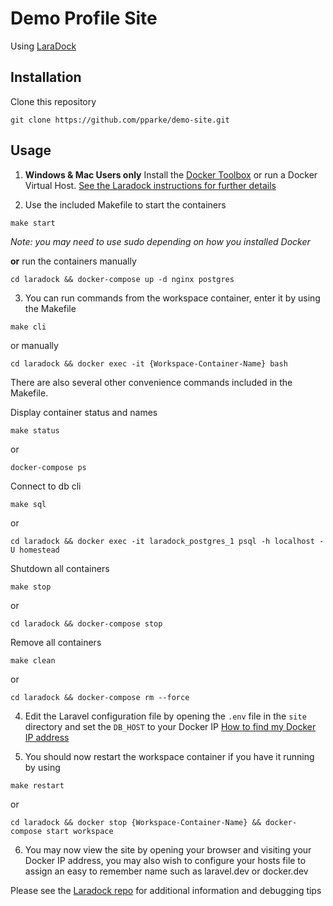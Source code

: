 # Demo Profile Site

Using [LaraDock](https://github.com/LaraDock/laradock)

## Installation
Clone this repository
```
git clone https://github.com/pparke/demo-site.git
```
## Usage
1) **Windows & Mac Users only**
Install the [Docker Toolbox](https://www.docker.com/toolbox) or run
a Docker Virtual Host. [See the Laradock instructions for further details](https://github.com/LaraDock/laradock/blob/master/README.md#Run-Docker-Virtual-Host)

2) Use the included Makefile to start the containers
```
make start
```
*Note: you may need to use sudo depending on how you installed Docker*

**or** run the containers manually
```
cd laradock && docker-compose up -d nginx postgres
```

3) You can run commands from the workspace container, enter it by using the Makefile
```
make cli
```
or manually
```
cd laradock && docker exec -it {Workspace-Container-Name} bash
```

There are also several other convenience commands included in the Makefile.

Display container status and names
```
make status
```
or
```
docker-compose ps
```

Connect to db cli
```
make sql
```
or
```
cd laradock && docker exec -it laradock_postgres_1 psql -h localhost -U homestead
```

Shutdown all containers
```
make stop
```
or
```
cd laradock && docker-compose stop
```

Remove all containers
```
make clean
```
or
```
cd laradock && docker-compose rm --force
```


4) Edit the Laravel configuration file by opening the ```.env``` file in the ```site``` directory and set the ```DB_HOST``` to your Docker IP
[How to find my Docker IP address](https://github.com/LaraDock/laradock/blob/master/README.md#Find-Docker-IP-Address)

5) You should now restart the workspace container if you have it running by using
```
make restart
```
or
```
cd laradock && docker stop {Workspace-Container-Name} && docker-compose start workspace
```

6) You may now view the site by opening your browser and visiting your Docker IP address, you may also wish to configure your hosts file to assign an easy to remember name such as laravel.dev or docker.dev

Please see the [Laradock repo](https://github.com/LaraDock/laradock/blob/master/README.md) for additional information and debugging tips

